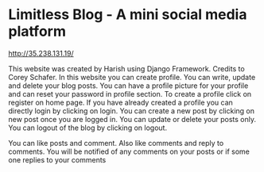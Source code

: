 # Limitless Blog - A mini social media platform

http://35.238.131.19/

This website was created by Harish using Django Framework. Credits to Corey Schafer.
In this website you can create profile. You can write, update and delete your blog posts.
You can have a profile picture for your profile and can reset your password in profile section.
To create a profile click on register on home page. If you have already created a profile you can directly login by 
clicking on login. You can create a new post by clicking on new post once you are logged in. You can update or delete 
your posts only. You can logout of the blog by clicking on logout.

You can like posts and comment. Also like comments and reply to comments. You will be notified of any comments on your 
posts or if some one replies to your comments
